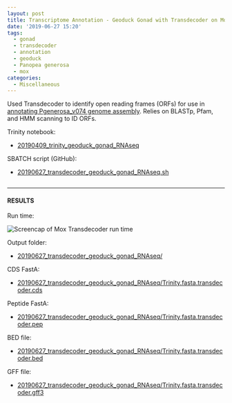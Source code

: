 ```yaml
---
layout: post
title: Transcriptome Annotation - Geoduck Gonad with Transdecoder on Mox
date: '2019-06-27 15:20'
tags:
  - gonad
  - transdecoder
  - annotation
  - geoduck
  - Panopea generosa
  - mox
categories:
  - Miscellaneous
---
```


Used Transdecoder to identify open reading frames (ORFs) for use in [annotating Pgenerosa_v074 genome assembly](https://github.com/RobertsLab/resources/issues/707). Relies on BLASTp, Pfam, and HMM scanning to ID ORFs.

Trinity notebook:

- [20190409_trinity_geoduck_gonad_RNAseq](https://robertslab.github.io/sams-notebook/2019/04/09/Transcriptome-Assembly-Geoduck-Tissue-specific-Assembly-Gonad-HiSeq-and-NovaSeq-Data-on-Mox.html)

SBATCH script (GitHub):

- [20190627_transdecoder_geoduck_gonad_RNAseq.sh](https://github.com/RobertsLab/sams-notebook/blob/master/sbatch_scripts/20190627_transdecoder_geoduck_gaond_RNAseq.sh)

```shell

```

---

#### RESULTS

Run time:

![Screencap of Mox Transdecoder run time](https://github.com/RobertsLab/sams-notebook/blob/master/images/screencaps/20190627_transdecoder_pgen_gonad_runtime.png?raw=true)

Output folder:

- [20190627_transdecoder_geoduck_gonad_RNAseq/](https://gannet.fish.washington.edu/Atumefaciens/20190627_transdecoder_geoduck_gonad_RNAseq/)

CDS FastA:

- [20190627_transdecoder_geoduck_gonad_RNAseq/Trinity.fasta.transdecoder.cds](https://gannet.fish.washington.edu/Atumefaciens/20190627_transdecoder_geoduck_gonad_RNAseq/Trinity.fasta.transdecoder.cds)

Peptide FastA:

- [20190627_transdecoder_geoduck_gonad_RNAseq/Trinity.fasta.transdecoder.pep](https://gannet.fish.washington.edu/Atumefaciens/20190627_transdecoder_geoduck_gonad_RNAseq/Trinity.fasta.transdecoder.pep)

BED file:

- [20190627_transdecoder_geoduck_gonad_RNAseq/Trinity.fasta.transdecoder.bed](https://gannet.fish.washington.edu/Atumefaciens/20190627_transdecoder_geoduck_gonad_RNAseq/Trinity.fasta.transdecoder.bed)

GFF file:

- [20190627_transdecoder_geoduck_gonad_RNAseq/Trinity.fasta.transdecoder.gff3](https://gannet.fish.washington.edu/Atumefaciens/20190627_transdecoder_geoduck_gonad_RNAseq/Trinity.fasta.transdecoder.gff3)
